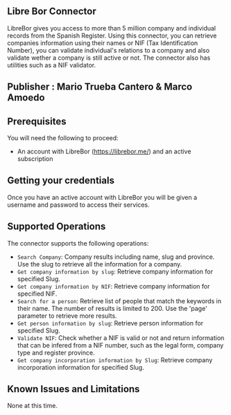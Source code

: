 
## Libre Bor Connector
LibreBor gives you access to more than 5 million company and individual records from the Spanish Register. Using this connector, you can retrieve companies information using their names or NIF (Tax Identification Number), you can validate individual's relations to a company and also validate wether a company is still active or not. The connector also has utilities such as a NIF validator.

## Publisher : Mario Trueba Cantero & Marco Amoedo

## Prerequisites
You will need the following to proceed:
* An account with LibreBor (https://librebor.me/) and an active subscription

## Getting your credentials
Once you have an active account with LibreBor you will be given a username and password to access their services.


## Supported Operations
The connector supports the following operations:
* `Search Company`: Company results including name, slug and province. Use the slug to retrieve all the information for a company.
* `Get company information by slug`: Retrieve company information for specified Slug.
* `Get company information by NIF`: Retrieve company information for specified NIF.
* `Search for a person`: Retrieve list of people that match the keywords in their name. The number of results is limited to 200. Use the 'page' parameter to retrieve more results.
* `Get person information by slug`: Retrieve person information for specified Slug.
* `Validate NIF`: Check whether a NIF is valid or not and return information that can be infered from a NIF number, such as the legal form, company type and register province.
* `Get company incorporation information by Slug`: Retrieve company incorporation information for specified Slug.


## Known Issues and Limitations
None at this time.